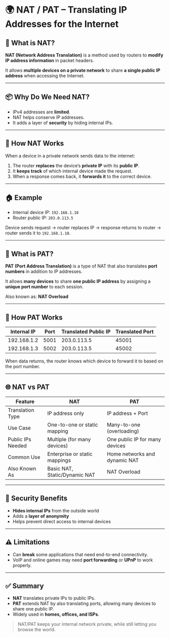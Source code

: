 
# 🌍 NAT / PAT – Translating IP Addresses for the Internet

## 🧠 What is NAT?

**NAT (Network Address Translation)** is a method used by routers to **modify IP address information** in packet headers.

It allows **multiple devices on a private network** to share **a single public IP address** when accessing the Internet.

---

## 📦 Why Do We Need NAT?

- IPv4 addresses are **limited**.
- NAT helps conserve IP addresses.
- It adds a layer of **security** by hiding internal IPs.

---

## 🔄 How NAT Works

When a device in a private network sends data to the internet:

1. The router **replaces** the device’s **private IP** with its **public IP**.
2. It **keeps track** of which internal device made the request.
3. When a response comes back, it **forwards it** to the correct device.

---

## 🏠 Example

- Internal device IP: `192.168.1.10`
- Router public IP: `203.0.113.5`

Device sends request → router replaces IP → response returns to router → router sends it to `192.168.1.10`.

---

## 🔢 What is PAT?

**PAT (Port Address Translation)** is a type of NAT that also translates **port numbers** in addition to IP addresses.

It allows **many devices** to share **one public IP address** by assigning a **unique port number** to each session.

Also known as: **NAT Overload**

---

## 🔧 How PAT Works

| Internal IP        | Port   | Translated Public IP | Translated Port |
|--------------------|--------|----------------------|------------------|
| 192.168.1.2        | 5001   | 203.0.113.5          | 45001            |
| 192.168.1.3        | 5002   | 203.0.113.5          | 45002            |

When data returns, the router knows which device to forward it to based on the port number.

---

## 🌐 NAT vs PAT

| Feature               | NAT                                  | PAT                                  |
|-----------------------|--------------------------------------|--------------------------------------|
| Translation Type      | IP address only                      | IP address + Port                    |
| Use Case              | One-to-one or static mapping         | Many-to-one (overloading)            |
| Public IPs Needed     | Multiple (for many devices)          | One public IP for many devices       |
| Common Use            | Enterprise or static mappings        | Home networks and dynamic NAT        |
| Also Known As         | Basic NAT, Static/Dynamic NAT        | NAT Overload                         |

---

## 🔐 Security Benefits

- **Hides internal IPs** from the outside world
- Adds a **layer of anonymity**
- Helps prevent direct access to internal devices

---

## ⚠️ Limitations

- Can **break** some applications that need end-to-end connectivity.
- VoIP and online games may need **port forwarding** or **UPnP** to work properly.

---

## ✅ Summary

- **NAT** translates private IPs to public IPs.
- **PAT** extends NAT by also translating ports, allowing many devices to share one public IP.
- Widely used in **homes, offices, and ISPs**.

> NAT/PAT keeps your internal network private, while still letting you browse the world.

